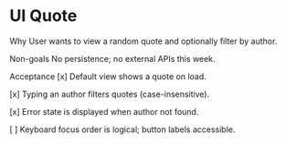 # UI Quote 
Why
User wants to view a random quote and optionally filter by author.

Non-goals
No persistence; no external APIs this week.

Acceptance
[x] Default view shows a quote on load.

[x] Typing an author filters quotes (case-insensitive).

[x] Error state is displayed when author not found.

[ ] Keyboard focus order is logical; button labels accessible.

